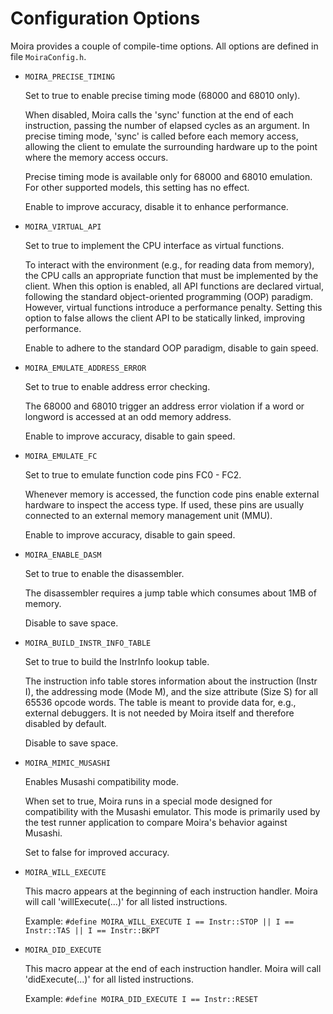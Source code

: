 # Configuration Options

Moira provides a couple of compile-time options. All options are defined in file `MoiraConfig.h`. 

- `MOIRA_PRECISE_TIMING`
   
   Set to true to enable precise timing mode (68000 and 68010 only).
 
   When disabled, Moira calls the 'sync' function at the end of each instruction,
   passing the number of elapsed cycles as an argument. In precise timing mode,
   'sync' is called before each memory access, allowing the client to emulate
   the surrounding hardware up to the point where the memory access occurs.
 
   Precise timing mode is available only for 68000 and 68010 emulation. For
   other supported models, this setting has no effect.
 
   Enable to improve accuracy, disable it to enhance performance.
 
- `MOIRA_VIRTUAL_API`

   Set to true to implement the CPU interface as virtual functions.
  
   To interact with the environment (e.g., for reading data from memory),
   the CPU calls an appropriate function that must be implemented by the client.
   When this option is enabled, all API functions are declared virtual, following
   the standard object-oriented programming (OOP) paradigm. However, virtual
   functions introduce a performance penalty. Setting this option to false allows
   the client API to be statically linked, improving performance.
  
   Enable to adhere to the standard OOP paradigm, disable to gain speed.
 
- `MOIRA_EMULATE_ADDRESS_ERROR` 

  Set to true to enable address error checking.
 
  The 68000 and 68010 trigger an address error violation if a word or longword
  is accessed at an odd memory address.
  
  Enable to improve accuracy, disable to gain speed.
 
- `MOIRA_EMULATE_FC`
  
  Set to true to emulate function code pins FC0 - FC2.
 
  Whenever memory is accessed, the function code pins enable external hardware
  to inspect the access type. If used, these pins are usually connected to an
  external memory management unit (MMU).
 
  Enable to improve accuracy, disable to gain speed.
 
- `MOIRA_ENABLE_DASM`

  Set to true to enable the disassembler.
 
  The disassembler requires a jump table which consumes about 1MB of memory.
 
  Disable to save space.
 
- `MOIRA_BUILD_INSTR_INFO_TABLE`

  Set to true to build the InstrInfo lookup table.
 
  The instruction info table stores information about the instruction
  (Instr I), the addressing mode (Mode M), and the size attribute (Size S) for
  all 65536 opcode words. The table is meant to provide data for, e.g.,
  external debuggers. It is not needed by Moira itself and therefore disabled
  by default.
 
  Disable to save space.
 
- `MOIRA_MIMIC_MUSASHI`

  Enables Musashi compatibility mode.
 
  When set to true, Moira runs in a special mode designed for compatibility
  with the Musashi emulator. This mode is primarily used by the test runner
  application to compare Moira's behavior against Musashi.
 
  Set to false for improved accuracy.
  
- `MOIRA_WILL_EXECUTE`
  
  This macro appears at the beginning of each instruction handler.
  Moira will call 'willExecute(...)' for all listed instructions.
 
  Example: `#define MOIRA_WILL_EXECUTE I == Instr::STOP || I == Instr::TAS || I == Instr::BKPT`

- `MOIRA_DID_EXECUTE`

  This macro appear at the end of each instruction handler.
  Moira will call 'didExecute(...)' for all listed instructions.
 
  Example: `#define MOIRA_DID_EXECUTE I == Instr::RESET`
